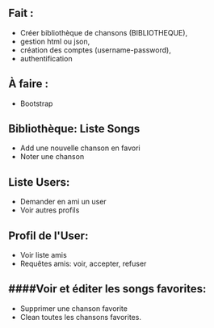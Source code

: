Fait :
---------------


- Créer bibliothèque de chansons (BIBLIOTHEQUE),
- gestion html ou json,
- création des comptes (username-password),
- authentification

À faire :
---------------

- Bootstrap


Bibliothèque: Liste Songs
---------------

- Add une nouvelle chanson en favori
- Noter une chanson

Liste Users:
---------------
- Demander en ami un user
- Voir autres profils


Profil de l'User:
---------------
- Voir liste amis
- Requêtes amis: voir, accepter, refuser

####Voir et éditer les songs favorites:
---------------
- Supprimer une chanson favorite
- Clean toutes les chansons favorites.
